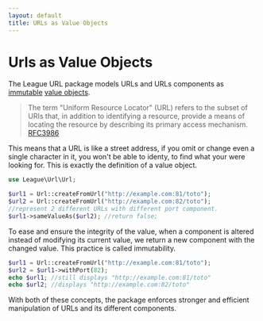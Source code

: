 ```yaml
---
layout: default
title: URLs as Value Objects
---
```


# Urls as Value Objects

The League URL package models URLs and URLs components as [immutable](http://en.wikipedia.org/wiki/Immutable_object) [value objects](http://en.wikipedia.org/wiki/Value_object).

> The term "Uniform Resource Locator" (URL) refers to the subset of URIs that, in addition to identifying a resource, provide a means of locating the resource by describing its primary access mechanism. [RFC3986](http://tools.ietf.org/html/rfc3986#section-1.1.3)

This means that a URL is like a street address, if you omit or change even a single character in it, you won't be able to identy, to find what your were looking for. This is exactly the definition of a value object.

~~~php
use League\Url\Url;

$url1 = Url::createFromUrl("http://example.com:81/toto");
$url2 = Url::createFromUrl("http://example.com:82/toto");
//represent 2 different URLs with different port component.
$url1->sameValueAs($url2); //return false;
~~~

To ease and ensure the integrity of the value, when a component is altered instead of modifying its current value, we return a new component with the changed value. This practice is called immutability.

~~~php
$url1 = Url::createFromUrl("http://example.com:81/toto");
$url2 = $url1->withPort(82);
echo $url1; //still displays "http://example.com:81/toto"
echo $url2; //displays "http://example.com:82/toto"
~~~

With both of these concepts, the package enforces stronger and efficient manipulation of URLs and its different components.